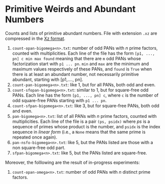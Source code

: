 # Primitive Weirds and Abundant Numbers

Counts and lists of primitive abundant numbers. File with extension `.xz` are compressed in the [Xz format](https://en.wikipedia.org/wiki/Xz).

1. `count-opan-bigomega<n>.txt`: number of odd PANs with *n* prime factors, counted with multiplicities. Each line of the file has the form `[p1, ..., pn] c min max found` meaning that there are `m` odd PANs whose factorization start with `p1 ... pn`. `min` and `max` are the minimum and maximum values respectively of these PANs, and `found` is `True` when there is at least an abundant number, not necessarily primitive abundant, starting with [p1,...., pn].
2. `count-pan-bigomega<n>.txt`: like 1, but for all PANs, both odd and even.
3. `count-sfopan-bigomega<n>.txt`: similar to 1, but for square-free odd PANs. Each line has the form `[p1, ..., pn] c`, where `c` is the number of odd square-free PANs starting with `p1 ... pn`.
4. `count-sfpan-bigomega<n>.txt`: like 3, but for square-free PANs, both odd and even.
5. `pan-bigomega<n>.txt`: list of all PANs with *n* prime factors, counted with multiplicities. Each line of the file is a pair `(ps, psidx)` where *ps* is a sequence of primes whose product is the number, and `psidx` is the index sequence in *linear form* (i.e., a `None` means that the same prime is repeated once again).
6. `pan-nsfo-bigomega<n>.txt`: like 5, but the PANs listed are those with a non square-free odd part.
7. `sfpan-bigomega<n>.txt`: like 5,  but the PANs listed are square-free.

Moreover, the folllowing are the result of in-progress experiments:

1. `count-opan-omega<n>.txt`: number of odd PANs with *n* distinct prime factors.
